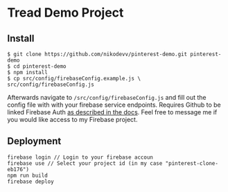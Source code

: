# Tread Demo Project
## Install
    $ git clone https://github.com/nikodevv/pinterest-demo.git pinterest-demo
    $ cd pinterest-demo
    $ npm install
    $ cp src/config/firebaseConfig.example.js \ 
    src/config/firebaseConfig.js
Afterwards navigate to `/src/config/firebaseConfig.js` and fill out the config file with with your firebase service endpoints.
Requires Github to be linked Firebase Auth [as described in the docs](https://firebase.google.com/docs/auth/web/github-auth).
 Feel free to message me if you would like access to my Firebase project.
 
## Deployment
    firebase login // Login to your firebase accoun
    firebase use // Select your project id (in my case "pinterest-clone-eb176")
    npm run build
    firebase deploy
 
